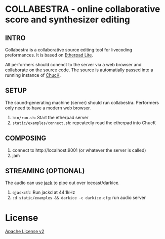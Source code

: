 # COLLABESTRA - online collaborative score and synthesizer editing

## INTRO

Collabestra is a collaborative source editing tool for livecoding
preformances.  It is based on
[Etherpad Lite](https://github.com/Pita/etherpad-lite).

All performers should conenct to the server via a web browser and collaborate
on the source code.  The source is automatially passed into a running instance
of [ChucK](http://chuck.cs.princeton.edu/).


## SETUP

The sound-generating machine (server) should run collabestra.  Performers only
need to have a modern web browser.

1. `bin/run.sh`: Start the etherpad server
2. `static/examples/connect.sh`: repeatedly read the etherpad into ChucK

## COMPOSING
1. connect to http://localhost:9001 (or whatever the server is called)
2. jam

## STREAMING (OPTIONAL)

The audio can use [jack](http://jackaudio.org/) to pipe out over
icecast/darkice.
1. `qjackctl`: Run jackd at 44.1kHz
2. `cd static/examples && darkice -c darkice.cfg`: run audio server

# License
[Apache License v2](http://www.apache.org/licenses/LICENSE-2.0.html)
